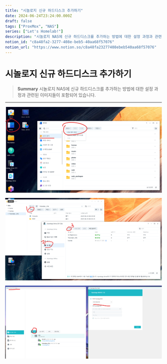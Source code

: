 ```yaml
---
title: "시놀로지 신규 하드디스크 추가하기"
date: 2024-06-24T23:24:00.000Z
draft: false
tags: ["ProxMox", "NAS"]
series: ["Let's Homelab!"]
description: "시놀로지 NAS에 신규 하드디스크를 추가하는 방법에 대한 설정 과정과 관련된 이미지들이 포함되어 있습니다."
notion_id: "c8a48fa2-3277-408e-beb5-40aa68f57076"
notion_url: "https://www.notion.so/c8a48fa23277408ebeb540aa68f57076"
---
```


# 시놀로지 신규 하드디스크 추가하기

> **Summary**
> 시놀로지 NAS에 신규 하드디스크를 추가하는 방법에 대한 설정 과정과 관련된 이미지들이 포함되어 있습니다.

---


![Image](image_310ba30cad8c.png)

![Image](image_7d0ae52474a4.png)

![Image](image_09e3aeaa90ff.png)

